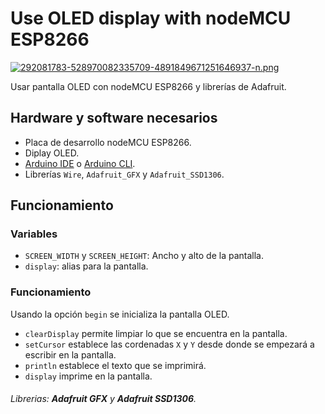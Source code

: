 # Use OLED display with nodeMCU ESP8266

[![292081783-528970082335709-4891849671251646937-n.png](https://i.postimg.cc/mD6LgdDm/292081783-528970082335709-4891849671251646937-n.png)](https://postimg.cc/mzCfdy79)

Usar pantalla OLED con nodeMCU ESP8266 y librerías de Adafruit.

## Hardware y software necesarios
- Placa de desarrollo nodeMCU ESP8266.
- Diplay OLED.
- [Arduino IDE](https://www.arduino.cc/en/software) o [Arduino CLI](https://arduino.github.io/arduino-cli/0.23/installation/).
- Librerías `Wire`, `Adafruit_GFX` y `Adafruit_SSD1306`.

## Funcionamiento
### Variables
- `SCREEN_WIDTH` y `SCREEN_HEIGHT`: Ancho y alto de la pantalla.
- `display`: alias para la pantalla.

### Funcionamiento
Usando la opción `begin` se inicializa la pantalla OLED.
- `clearDisplay` permite limpiar lo que se encuentra en la pantalla.
- `setCursor` establece las cordenadas `X` y `Y` desde donde se empezará a escribir en la pantalla.
- `println` establece el texto que se imprimirá.
- `display` imprime en la pantalla.

###### Librerias: **Adafruit GFX** y **Adafruit SSD1306**.
